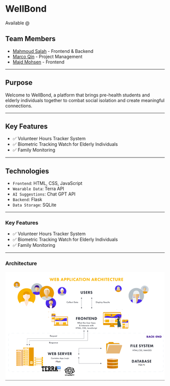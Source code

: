# WellBond

Available @ 

## Team Members
- [Mahmoud Salah](https://www.github.com/MahmoudSalah02) - Frontend & Backend
- [Marco Qin](https://github.com/MARCOpo1o) - Project Management
- [Majd Mohsen](https://github.com/majd-mohsen) - Frontend

-----

## Purpose

Welcome to WellBond, a platform that brings pre-health students and elderly individuals together to combat social isolation and create meaningful connections. 

-----

## Key Features
- ✅ Volunteer Hours Tracker System
- ✅ Biometric Tracking Watch for Elderly Individuals
- ✅ Family Monitoring

------

## Technologies

- `Frontend`: HTML, CSS, JavaScript
- `Wearable Data`: Terra API
- `AI Suggestions`: Chat GPT API
- `Backend`: Flask
- `Data Storage`: SQLite

------

### Key Features
- ✅ Volunteer Hours Tracker System
- ✅ Biometric Tracking Watch for Elderly Individuals
- ✅ Family Monitoring

-------

### Architecture
![Alt text](image.png)
